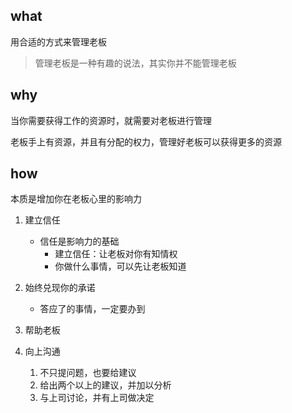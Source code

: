 ## what
用合适的方式来管理老板

> 管理老板是一种有趣的说法，其实你并不能管理老板


## why

当你需要获得工作的资源时，就需要对老板进行管理

老板手上有资源，并且有分配的权力，管理好老板可以获得更多的资源


## how

本质是增加你在老板心里的影响力

1. 建立信任
	- 信任是影响力的基础
	    - 建立信任：让老板对你有知情权
		- 你做什么事情，可以先让老板知道

2. 始终兑现你的承诺
	- 答应了的事情，一定要办到
	
	
3. 帮助老板
4. 向上沟通
	1. 不只提问题，也要给建议
	2. 给出两个以上的建议，并加以分析
	3. 与上司讨论，并有上司做决定
